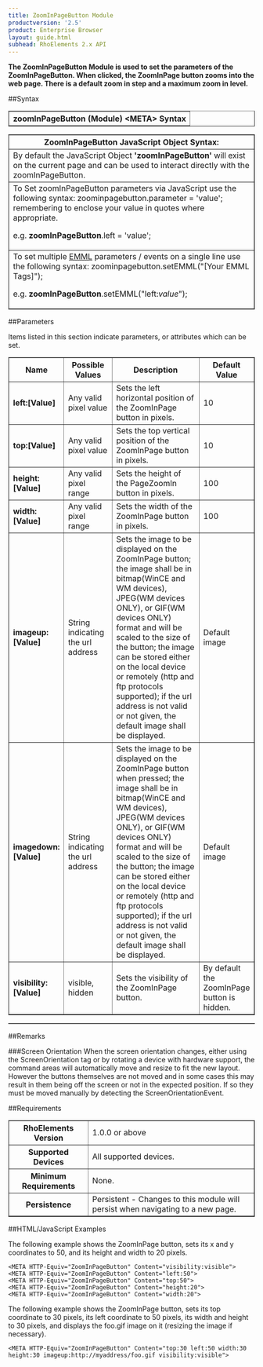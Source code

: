 ```yaml
---
title: ZoomInPageButton Module
productversion: '2.5'
product: Enterprise Browser
layout: guide.html
subhead: RhoElements 2.x API
---
```



<b>
The ZoomInPageButton Module is used to set the parameters of the ZoomInPageButton. When clicked, the ZoomInPage button zooms into the web page. There is a default zoom in step and a maximum zoom in level.
</b>

##Syntax

<table class="facelift" style="width:100%" border="1" padding="5px"> <tr><th class="tableHeading">zoomInPageButton (Module) &lt;META&gt; Syntax
</th></tr></table>
<table class="facelift" style="width:100%" border="1" padding="5px"> <tr><th class="tableHeading">ZoomInPageButton JavaScript Object Syntax:</th></tr><tr><td class="clsSyntaxCells clsOddRow">
By default the JavaScript Object <b>'zoomInPageButton'</b> will exist on the current page and can be used to interact directly with the zoomInPageButton.
</td></tr><tr><td class="clsSyntaxCells clsEvenRow">
To Set zoomInPageButton parameters via JavaScript use the following syntax: zoominpagebutton.parameter = 'value'; remembering to enclose your value in quotes where appropriate.  
<P />e.g. <b>zoomInPageButton</b>.left = 'value';
</td></tr><tr><td class="clsSyntaxCells clsOddRow">							
To set multiple <a href="/rhoelements/EMMLOverview">EMML</a> parameters / events on a single line use the following syntax: zoominpagebutton.setEMML("[Your EMML Tags]");
<P />
e.g. <b>zoomInPageButton</b>.setEMML("left:<i>value</i>");							
</td></tr></table>


##Parameters


Items listed in this section indicate parameters, or attributes which can be set.
<table class="facelift" style="width:100%" border="1" padding="5px"> <col width="20%" /><col width="20%" /><col width="38%" /><col width="22%" /><tr><th class="tableHeading">Name</th><th class="tableHeading">Possible Values</th><th class="tableHeading">Description</th><th class="tableHeading">Default Value</th></tr><tr><td class="clsSyntaxCells clsOddRow"><b>left:[Value]
</b></td><td class="clsSyntaxCells clsOddRow">Any valid pixel value</td><td class="clsSyntaxCells clsOddRow">Sets the left horizontal position of the ZoomInPage button in pixels.</td><td class="clsSyntaxCells clsOddRow">10</td></tr><tr><td class="clsSyntaxCells clsEvenRow"><b>top:[Value]
</b></td><td class="clsSyntaxCells clsEvenRow">Any valid pixel value</td><td class="clsSyntaxCells clsEvenRow">Sets the top vertical position of the ZoomInPage button in pixels.</td><td class="clsSyntaxCells clsEvenRow">10</td></tr><tr><td class="clsSyntaxCells clsOddRow"><b>height:[Value]
</b></td><td class="clsSyntaxCells clsOddRow">Any valid pixel range</td><td class="clsSyntaxCells clsOddRow">Sets the height of the PageZoomIn button in pixels.</td><td class="clsSyntaxCells clsOddRow">100</td></tr><tr><td class="clsSyntaxCells clsEvenRow"><b>width:[Value]
</b></td><td class="clsSyntaxCells clsEvenRow">Any valid pixel range</td><td class="clsSyntaxCells clsEvenRow">Sets the width of the ZoomInPage button in pixels.</td><td class="clsSyntaxCells clsEvenRow">100</td></tr><tr><td class="clsSyntaxCells clsOddRow"><b>imageup:[Value]
</b></td><td class="clsSyntaxCells clsOddRow">String indicating the url address</td><td class="clsSyntaxCells clsOddRow">Sets the image to be displayed on the ZoomInPage button; the image shall be in bitmap(WinCE and WM devices),
                                JPEG(WM devices ONLY), or GIF(WM devices ONLY) format and will be scaled to the size of the button; the image can be stored 
                                either on the local device or remotely (http and ftp protocols supported); if the url address is
                                not valid or not given, the default image shall be displayed.
                                </td><td class="clsSyntaxCells clsOddRow">Default image</td></tr><tr><td class="clsSyntaxCells clsEvenRow"><b>imagedown:[Value]
</b></td><td class="clsSyntaxCells clsEvenRow">String indicating the url address</td><td class="clsSyntaxCells clsEvenRow">
                      Sets the image to be displayed on the ZoomInPage button when pressed; the image shall be in bitmap(WinCE and WM devices),
                      JPEG(WM devices ONLY), or GIF(WM devices ONLY) format and will be scaled to the size of the button; the image can be stored
                      either on the local device or remotely (http and ftp protocols supported); if the url address is
                      not valid or not given, the default image shall be displayed.
                    </td><td class="clsSyntaxCells clsEvenRow">Default image</td></tr><tr><td class="clsSyntaxCells clsOddRow"><b>visibility:[Value]
</b></td><td class="clsSyntaxCells clsOddRow">visible, hidden</td><td class="clsSyntaxCells clsOddRow">Sets the visibility of the ZoomInPage button.</td><td class="clsSyntaxCells clsOddRow">By default the ZoomInPage button is hidden.</td></tr></table>
<table class="facelift" style="width:100%" border="1" padding="5px"> <col width="78%" /><col width="8%" /><col width="1%" /><col width="5%" /><col width="1%" /><col width="5%" /><col width="2%" /></table>




##Remarks


###Screen Orientation
When the screen orientation changes, either using the ScreenOrientation tag or by rotating a device with hardware support, the command areas will automatically move and resize to fit the new layout. However the buttons themselves are not moved and in some cases this may result in them being off the screen or not in the expected position. If so they must be moved manually by detecting the ScreenOrientationEvent.




##Requirements

<table class="facelift" style="width:100%" border="1" padding="5px"> <tr><th class="tableHeading">RhoElements Version</th><td class="clsSyntaxCell clsEvenRow">1.0.0 or above
</td></tr><tr><th class="tableHeading">Supported Devices</th><td class="clsSyntaxCell clsOddRow">All supported devices.</td></tr><tr><th class="tableHeading">Minimum Requirements</th><td class="clsSyntaxCell clsOddRow">None.</td></tr><tr><th class="tableHeading">Persistence</th><td class="clsSyntaxCell clsEvenRow">Persistent - Changes to this module will persist when navigating to a new page.</td></tr></table>


##HTML/JavaScript Examples

The following example shows the ZoomInPage button, sets its x and y coordinates to 50, and its height and width to 20 pixels.

	<META HTTP-Equiv="ZoomInPageButton" Content="visibility:visible">
	<META HTTP-Equiv="ZoomInPageButton" Content="left:50">
	<META HTTP-Equiv="ZoomInPageButton" Content="top:50">
	<META HTTP-Equiv="ZoomInPageButton" Content="height:20">
	<META HTTP-Equiv="ZoomInPageButton" Content="width:20">
	
	
The following example shows the ZoomInPage button, sets its top coordinate to 30 pixels, its left coordinate to 50 pixels, its width and height to 30 pixels, and displays the foo.gif image on it (resizing the image if necessary).

	<META HTTP-Equiv="ZoomInPageButton" Content="top:30 left:50 width:30 height:30 imageup:http://myaddress/foo.gif visibility:visible">
	





